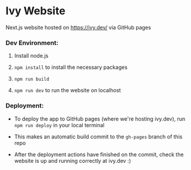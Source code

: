 # Ivy Website

Next.js website hosted on https://ivy.dev/ via GitHub pages

### Dev Environment:

1. Install node.js

2. `npm install` to install the necessary packages

3. `npm run build`

4. `npm run dev` to run the website on localhost

### Deployment:

- To deploy the app to GitHub pages (where we're hosting ivy.dev), run `npm run deploy` in your local terminal

- This makes an automatic build commit to the `gh-pages` branch of this repo

- After the deployment actions have finished on the commit, check the website is up and running correctly at ivy.dev :)
